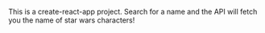 This is a create-react-app project. Search for a name and the API will fetch you the name of star wars characters! 
